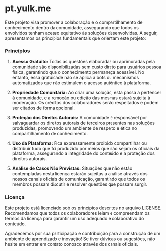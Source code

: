 
# pt.yulk.me

Este projeto visa promover a colaboração e o compartilhamento de conhecimento dentro da comunidade, assegurando que todos os envolvidos tenham acesso equitativo às soluções desenvolvidas. A seguir, apresentamos os princípios fundamentais que orientam este projeto:

### Princípios

1. **Acesso Gratuito:** Todas as questões elaboradas ou aprimoradas pela comunidade são disponibilizadas sem custo direto para usuários pessoa física, garantindo que o conhecimento permaneça acessível. No entanto, essa gratuidade não se aplica a bots ou mecanismos automatizados que não estimulem o acesso autêntico à plataforma.

2. **Propriedade Comunitária:** Ao criar uma solução, esta passa a pertencer à comunidade, e a remoção ou edição das mesmas estará sujeita à moderação. Os créditos dos colaboradores serão respeitados e podem ser citados de forma opcional.

3. **Proteção dos Direitos Autorais:** A comunidade é responsável por salvaguardar os direitos autorais de terceiros presentes nas soluções produzidas, promovendo um ambiente de respeito e ética no compartilhamento de conhecimento.

4. **Uso da Plataforma:** Fica expressamente proibido compartilhar ou distribuir tudo que foi produzido por meios que não sejam os oficiais da plataforma, assegurando a integridade do conteúdo e a proteção dos direitos autorais.

5. **Análise de Casos Não Previstas:** Situações que não estão contempladas nesta licença estarão sujeitas a análise através dos nossos canais oficiais de comunicação, garantindo que todos os membros possam discutir e resolver questões que possam surgir.

### Licença

Este projeto está licenciado sob os princípios descritos no arquivo [LICENSE](LICENSE). Recomendamos que todos os colaboradores leiam e compreendam os termos da licença para garantir um uso adequado e colaborativo do conteúdo.

Agradecemos por sua participação e contribuição para a construção de um ambiente de aprendizado e inovação! Se tiver dúvidas ou sugestões, não hesite em entrar em contato conosco através dos canais oficiais.
